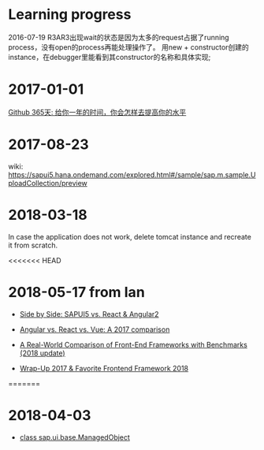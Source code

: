 # Learning progress
2016-07-19 R3AR3出现wait的状态是因为太多的request占据了running process，没有open的process再能处理操作了。
用new + constructor创建的instance，在debugger里能看到其constructor的名称和具体实现;

# 2017-01-01

[Github 365天: 给你一年的时间，你会怎样去提高你的水平](https://www.phodal.com/blog/github-365-days-review/)

# 2017-08-23

wiki: https://sapui5.hana.ondemand.com/explored.html#/sample/sap.m.sample.UploadCollection/preview

# 2018-03-18

In case the application does not work, delete tomcat instance and recreate it from scratch.

<<<<<<< HEAD
# 2018-05-17 from Ian

* [Side by Side: SAPUI5 vs. React & Angular2](https://blogs.sap.com/2017/03/04/side-by-side-sapui5-vs.-react-angular2/)

* [Angular vs. React vs. Vue: A 2017 comparison](https://medium.com/unicorn-supplies/angular-vs-react-vs-vue-a-2017-comparison-c5c52d620176)

* [A Real-World Comparison of Front-End Frameworks with Benchmarks (2018 update)](https://medium.freecodecamp.org/a-real-world-comparison-of-front-end-frameworks-with-benchmarks-2018-update-e5760fb4a962)

* [Wrap-Up 2017 & Favorite Frontend Framework 2018](https://medium.com/codingthesmartway-com-blog/wrap-up-2017-favorite-frontend-framework-2018-32f93d1282ac)
 
=======
# 2018-04-03

* [class sap.ui.base.ManagedObject](https://sapui5.hana.ondemand.com/#/api/sap.ui.base.ManagedObject/constructor)
